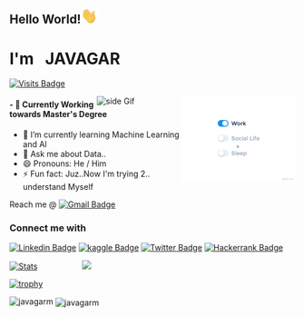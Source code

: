  ## Hello World!<img src="https://github.com/javagarm/JavagarM/blob/main/assets/Hi.gif" width="29px"> <h1>I'm &nbsp;&nbsp;JAVAGAR</h1>
  [![Visits Badge](https://badges.pufler.dev/visits/javagarm/javagarm)](https://badges.pufler.dev/visits/javagarm/javagarm)
  
 <img src="https://github.com/javagarm/JavagarM/blob/main/assets/life_balance.gif" alt="side Image" align="right" width="200" height="auto" />
 <img src="https://media3.giphy.com/media/ZEB6yFbLnhyQf7g3hn/giphy.gif" alt="side Gif" align="right" width="150" height="auto"/>
 
#### - 🔭 Currently Working towards Master's Degree
  - 🌱 I’m currently learning Machine Learning and AI
  - 💬 Ask me about Data..
  - 😄 Pronouns: He / Him
  - ⚡ Fun fact: Juz..Now I'm trying 2.. understand Myself


Reach me @ [![Gmail Badge](https://img.shields.io/badge/-javagarjava01-c14438?style=flat&logo=Gmail&logoColor=white&link=mailto:javagarjava01@gmail.com)](mailto:javagarjava01@gmail.com)

### Connect me with
[![Linkedin Badge](https://img.shields.io/badge/-javagarm-blue?style=flat&logo=Linkedin&logoColor=white&link=https://www.linkedin.com/in/javagarm/)](https://www.linkedin.com/in/javagarm/)
[![kaggle Badge](https://img.shields.io/badge/-javagarm-white?style=flat&logo=kaggle&logoColor=blue&link=https://www.kaggle.com/javagarm/)](https://www.kaggle.com/javagarm/)
[![Twitter Badge](https://img.shields.io/badge/-@javagar_m-1ca0f1?style=flat&labelColor=1ca0f1&logo=twitter&logoColor=white&link=https://twitter.com/javagar_m)](https://twitter.com/javagar_m)
[![Hackerrank Badge](https://img.shields.io/badge/-javagarm-2EC866?style=flat&labelfor-the-badge&logo=HackerRank&logoColor=black&link=https://www.hackerrank.com/javagarm/)](https://www.hackerrank.com/javagarm/)


 [![Stats](https://github-readme-stats.vercel.app/api?username=javagarm&show_icons=true&theme=radical)](https://github-readme-stats.vercel.app/api?username=javagarm&show_icons=true&theme=radical)&nbsp; &nbsp; &nbsp; &nbsp; &nbsp; &nbsp; &nbsp; &nbsp; &nbsp; &nbsp; <img src="https://github.com/javagarm/JavagarM/blob/main/assets/saved.gif" width="195">
  
  [![trophy](https://github-profile-trophy.vercel.app/?username=javagarm&theme=juicyfresh&no-frame=true&row=1&&margin-w=20&no-bg=true)](https://github-profile-trophy.vercel.app/?username=javagarm&theme=juicyfresh&no-frame=true&row=1&&margin-w=20&no-bg=true)
  
 <p><img align="left" src="https://github-readme-stats.vercel.app/api/top-langs?username=javagarm&show_icons=true&locale=en&layout=compact" alt="javagarm" /></p>
 <p>&nbsp;<img align="center" src="https://github-readme-streak-stats.herokuapp.com/?user=javagarm&" alt="javagarm" /></p>



<!--
**javagarm/JavagarM** is a ✨ _special_ ✨ repository because its `README.md` (this file) appears on your GitHub profile.
(https://www.linkedin.com/in/javagarm/)2EC866
Here are some ideas to get you started:

- 🔭 I’m currently working on ...
- 🌱 I’m currently learning ...
- 👯 I’m looking to collaborate on ...
- 🤔 I’m looking for help with ...
- 💬 Ask me about ...
- 📫 How to reach me: ...
- 😄 Pronouns: ...
- ⚡ Fun fact: ...
-->
